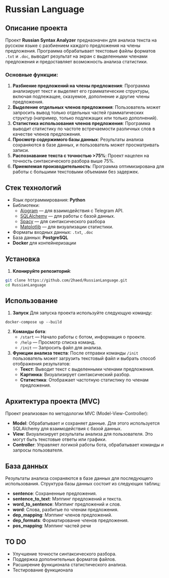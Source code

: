 # Russian Language
## Описание проекта
Проект **Russian Syntax Analyzer** предназначен для анализа текста на русском языке с разбиением каждого предложения на члены предложения. Программа обрабатывает текстовые файлы форматов `.txt` и `.doc`, выводит результат на экран с выделенными членами предложения и предоставляет возможность анализа статистики.
### Основные функции:
1. **Разбиение предложений на члены предложения**: Программа анализирует текст и выделяет его грамматические структуры, включая подлежащее, сказуемое, дополнение и другие члены предложения.
2. **Выделение отдельных членов предложения**: Пользователь может запросить вывод только отдельных частей грамматических структур (например, только подлежащих или только дополнений).
3. **Статистика использования членов предложения**: Программа выводит статистику по частоте встречаемости различных слов в качестве членов предложения.
4. **Просмотр содержимого базы данных**: Результаты анализа сохраняются в базе данных, и пользователь может просматривать записи.
5. **Распознавание текста с точностью >75%**: Проект нацелен на точность синтаксического разбора выше 75%.
6. **Приемлемая производительность**: Программа оптимизирована для работы с большими текстовыми объемами без задержек.
   
## Стек технологий
- Язык программирования: **Python**
- Библиотеки:
  - [Aiogram](https://github.com/aiogram/aiogram) — для взаимодействия с Telegram API.
  - [SQLAlchemy](https://www.sqlalchemy.org/) — для работы с базой данных.
  - [Spacy](https://spacy.io/models/ru) — для синтаксического разбора
  - [Matplotlib](https://matplotlib.org/) — для визуализации статистики.
- Форматы входных данных: `.txt`, `.doc`
- База данных: **PostgreSQL**
- **Docker** для контейнеризации 
## Установка
1. **Клонируйте репозиторий**:
```bash
git clone https://github.com/2haed/RussianLanguage.git
cd RussianLanguage
```
## Использование
1. **Запуск**
Для запуска проекта используйте следующую команду:
```
docker-compose up --build
```
2. **Команды бота**:
   - `/start` — Начало работы с ботом, информация о проекте.
   - `/help` — Просмотр списка команд.
   - `/init` — Запросить файл для анализа.
3. **Функции анализа текста**:
   После отправки команды `/init` пользователь может загрузить текстовый файл и выбрать способ отображения результатов:
   - **Текст**: Выводит текст с выделенными членами предложения.
   - **Картинка**: Визуализирует синтаксический разбор.
   - **Статистика**: Отображает частотную статистику по членам предложения.
## Архитектура проекта (MVC)
Проект реализован по методологии MVC (Model-View-Controller):
- **Model**: Обрабатывает и сохраняет данные. Для этого используется SQLAlchemy для взаимодействия с базой данных.
- **View**: Визуализирует результаты анализа для пользователя. Это могут быть текстовые ответы или графики.
- **Controller**: Управляет логикой работы бота, обрабатывает команды и запросы пользователя.
## База данных
Результаты анализа сохраняются в базе данных для последующего использования. Структура базы данных состоит из следующих таблиц:
- **sentence**: Сохраненные предложения.
- **sentence_to_text**: Мэппинг предложений и текста.
- **word_to_sentence**: Мэппинг предложений и слов.
- **word**: Слова, разбитые по членам предложения.
- **dep_mapping**: Мэппинг членов предложений.
- **dep_formats**: Форматирование членов предложения.
- **pos_mapping**: Мэппинг частей речи
## TO DO 
- Улучшение точности синтаксического разбора.
- Поддержка дополнительных форматов файлов.
- Расширение функционала статистического анализа.
- Тестирование функционала